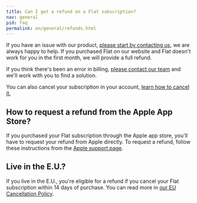 ```yaml
---
title: Can I get a refund on a Flat subscription?
nav: general
pid: faq
permalink: en/general/refunds.html
---
```


If you have an issue with our product, [please start by contacting us](/help/support), we are always happy to help. If you purchased Flat on our website and Flat doesn't work for you in the first month, we will provide a full refund.

If you think there's been an error in billing, [please contact our team](/help/support) and we'll work with you to find a solution. 

You can also cancel your subscription in your account, [learn how to cancel it.](/help/en/general/cancel-subscriptions-free-trial.html)

## How to request a refund from the Apple App Store?

If you purchased your Flat subscription through the Apple app store, you'll have to request your refund from Apple directly. To request a refund, follow these instructions from the [Apple support page](https://support.apple.com/en-us/HT204084).

## Live in the E.U.?

If you live in the E.U., you're eligible for a refund if you cancel your Flat subscription within 14 days of purchase. You can read more in [our EU Cancellation Policy](https://flat.io/help/en/policies/cancellation-policy.html).